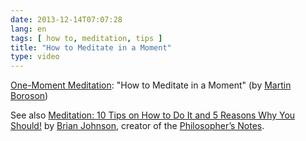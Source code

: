 ```yaml
---
date: 2013-12-14T07:07:28
lang: en
tags: [ how to, meditation, tips ]
title: "How to Meditate in a Moment"
type: video
---
```


[One-Moment Meditation](http://www.onemomentmeditation.com/): "How to Meditate in a Moment" (by [Martin Boroson](http://www.youtube.com/watch?v=F6eFFCi12v8))

See also [Meditation: 10 Tips on How to Do It and 5 Reasons Why You Should!](https://www.youtube.com/watch?v=paTULfNHkWY) by [Brian Johnson](http://brianjohnson.me), creator of the [Philosopher’s Notes](http://www.entheos.com/philosophersnotes).

